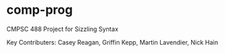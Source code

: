 # comp-prog
CMPSC 488 Project for Sizzling Syntax

Key Contributers:
Casey Reagan,
Griffin Kepp,
Martin Lavendier,
Nick Hain

